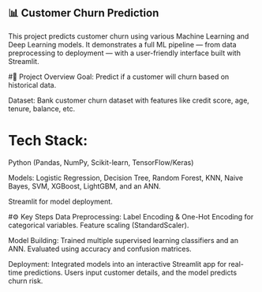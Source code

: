 ## 📊 Customer Churn Prediction
This project predicts customer churn using various Machine Learning and Deep Learning models. 
It demonstrates a full ML pipeline — from data preprocessing to deployment — with a user-friendly interface built with Streamlit.

#🚀 Project Overview
  Goal: Predict if a customer will churn based on historical data.

  Dataset: Bank customer churn dataset with features like credit score, age, tenure, balance, etc.

# Tech Stack:

 Python (Pandas, NumPy, Scikit-learn, TensorFlow/Keras)

 Models: Logistic Regression, Decision Tree, Random Forest, KNN, Naive Bayes, SVM, XGBoost, LightGBM, and an ANN.

 Streamlit for model deployment.

#⚙️ Key Steps
 Data Preprocessing:
  Label Encoding & One-Hot Encoding for categorical variables.
  Feature scaling (StandardScaler).

Model Building:
  Trained multiple supervised learning classifiers and an ANN.
  Evaluated using accuracy and confusion matrices.

Deployment:
  Integrated models into an interactive Streamlit app for real-time predictions.
  Users input customer details, and the model predicts churn risk.
